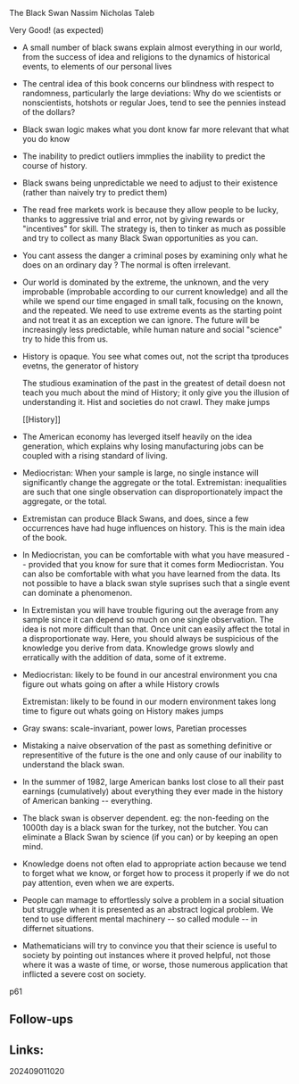 The Black Swan Nassim Nicholas Taleb

Very Good!  (as expected)

- A small number of black swans explain almost everything in our world, from the success of idea and religions to the dynamics of historical events, to elements of our personal lives

- The central idea of this book concerns our blindness with respect to randomness, particularly the large deviations: Why do we scientists or nonscientists, hotshots or regular Joes, tend to see the pennies instead of the dollars?

- Black swan logic makes what you dont know far more relevant that what you do know

- The inability to predict outliers immplies the inability to predict the course of history.

- Black swans being unpredictable we need to adjust to their existence (rather than naively try to predict them) 

- The read free markets work is because they allow people to be lucky, thanks to aggressive trial and error, not by giving rewards or "incentives" for skill. 
  The strategy is, then to tinker as much as possible and try to collect as many Black Swan opportunities as you can.
  
- You cant assess the danger a criminal poses by examining only what he does on an ordinary day ? The normal is often irrelevant.

- Our world is dominated by the extreme, the unknown, and the very improbable (improbable according to our current knowledge) and all the while we spend our time engaged in small talk, focusing on the known, and the repeated. We need to use extreme events as the starting point and not treat it as an exception we can ignore. The future will be increasingly less predictable, while human nature and social "science" try to hide this from us.

- History is opaque. You see what comes out, not the script tha tproduces evetns, the generator of history 

  The studious examination of the past in the greatest of detail doesn not teach you much about the mind of History; it only give you the illusion of understanding it.
  Hist and societies do not crawl. They make jumps 
  
  [[History]]
  
- The American economy has leverged itself heavily on the idea generation, which explains why losing manufacturing jobs can be coupled with a rising standard of living. 

- Mediocristan: When your sample is large, no single instance will significantly change the aggregate or the total.
  Extremistan: inequalities are such that one single observation can disproportionately impact the aggregate, or the total.
  
- Extremistan can produce Black Swans, and does, since a few occurrences have had huge influences on history. This is the main idea of the book.

- In Mediocristan, you can be comfortable with what you have measured -- provided that you know for sure that it comes form Mediocristan. 
  You can also be comfortable with what you have learned from the data. Its not possible to have a black swan style suprises such that a single event can dominate a phenomenon. 
  
- In Extremistan you will have trouble figuring out the average from any sample since it can depend so much on one single observation. 
  The idea is not more difficult than that. Once unit can easily affect the total in a disproportionate way. 
  Here, you should always be suspicious of the knowledge you derive from data.
  Knowledge grows slowly and erratically with the addition of data, some of it extreme.
  
- Mediocristan: likely to be found in our ancestral environment
                you cna figure out whats going on after a while
				History crowls
				
  Extremistan:  likely to be found in our modern environment
	            takes long time to figure out whats going on
				History makes jumps
				
- Gray swans: scale-invariant, power lows, Paretian processes

- Mistaking a naive observation of the past as something definitive or representitive of the future is the one and only cause of our inability to understand the black swan.

- In the summer of 1982, large American banks lost close to all their past earnings (cumulatively) about everything they ever made in the history of American banking -- everything.

- The black swan is observer dependent. eg: the non-feeding on the 1000th day is a black swan for the turkey, not the butcher. 
  You can eliminate a Black Swan by science (if you can) or by keeping an open mind. 
  
- Knowledge doens not often elad to appropriate action because we tend to forget what we know, or forget how to process it properly if we do not pay attention, even when we are experts.

- People can mamage to effortlessly solve a problem in a social situation but struggle when it is presented as an abstract logical problem. 
  We tend to use different mental machinery -- so called module -- in differnet situations.
  
- Mathematicians will try to convince you that their science is useful to society by pointing out instances where it proved helpful, not those where it was a waste of time, or worse, those numerous application that inflicted a severe cost on society. 

p61




## Follow-ups


## Links: 



202409011020
